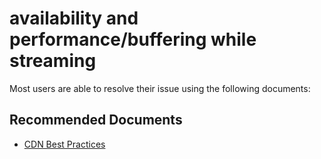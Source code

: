 <properties
	pageTitle="availability and performance/buffering while streaming"
	description="availability and performance/buffering while streaming"
	service="microsoft.cdn"
	resource="profiles"
	authors="mdgattuso"
	ms.author="magattus"
	displayOrder=""
	selfHelpType="generic"
	supportTopicIds="32302782"
	resourceTags=""
	productPesIds="16975"
	cloudEnvironments="public, Fairfax, usnat, ussec"
	articleId="79eb150d-1e2f-4394-8d09-604f8216aa72"
	ownershipId="CloudNet_ContentDeliveryNetwork"
/>

# availability and performance/buffering while streaming
Most users are able to resolve their issue using the following documents:

## **Recommended Documents**
* [CDN Best Practices](https://azure.microsoft.com/documentation/articles/best-practices-cdn/)
